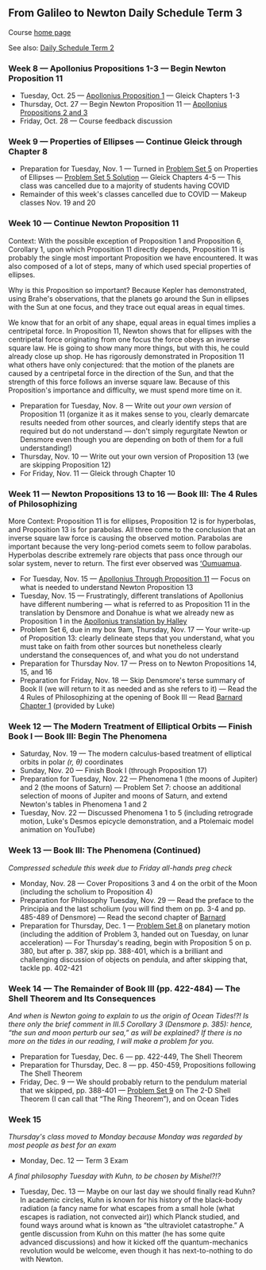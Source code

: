 ## From Galileo to Newton Daily Schedule Term 3

Course [home page](./)

See also: [Daily Schedule Term 2](./daily_schedule_term_2.html)

### Week 8 &mdash; Apollonius Propositions 1-3 &mdash; Begin Newton Proposition 11

* Tuesday, Oct. 25 &mdash; [Apollonius Proposition 1](./resources/12PagesOfApollonius.pdf) &mdash; Gleick Chapters 1-3
* Thursday, Oct. 27 &mdash; Begin Newton Proposition 11 &mdash; [Apollonius Propositions 2 and 3](./resources/12PagesOfApollonius.pdf)
* Friday, Oct. 28 &mdash; Course feedback discussion

### Week 9 &mdash; Properties of Ellipses &mdash; Continue Gleick through Chapter 8

* Preparation for Tuesday, Nov. 1 &mdash; Turned in [Problem Set 5](./assignments/PS05.nb.pdf) on Properties of Ellipses &mdash; [Problem Set 5 Solution](./assignments/PS05-Solution.pdf) &mdash; Gleick Chapters 4-5 &mdash; This class was cancelled due to a majority of students having COVID
* Remainder of this week's classes cancelled due to COVID &mdash; Makeup classes Nov. 19 and 20

### Week 10 &mdash; Continue Newton Proposition 11

Context: With the possible exception of Proposition 1 and Proposition 6, Corollary 1, upon which Proposition 11 directly depends, Proposition 11 is probably the single most important Proposition we have encountered. It was also composed of a lot of steps, many of which used special properties of ellipses.

Why is this Proposition so important? Because Kepler has demonstrated, using Brahe's observations, that the planets go around the Sun in ellipses with the Sun at one focus, and they trace out equal areas in equal times.

We know that for an orbit of any shape, equal areas in equal times implies a centripetal force. In Proposition 11, Newton shows that for ellipses with the centripetal force originating from one focus the force obeys an inverse square law. He is going to show many more things, but with this, he could already close up shop. He has rigorously demonstrated in Proposition 11 what others have only conjectured: that the motion of the planets are caused by a centripetal force in the direction of the Sun, and that the strength of this force follows an inverse square law. Because of this Proposition's importance and difficulty, we must spend more time on it.

* Preparation for Tuesday, Nov. 8 &mdash; Write out *your own version* of Proposition 11 (organize it as it makes sense to you, clearly demarcate results needed from other sources, and clearly identify steps that are required but do not understand &mdash; don't simply regurgitate Newton or Densmore even though you are depending on both of them for a full understanding!)
* Thursday, Nov. 10 &mdash; Write out your own version of Proposition 13 (we are skipping Proposition 12)
* For Friday, Nov. 11 &mdash; Gleick through Chapter 10

### Week 11 &mdash; Newton Propositions 13 to 16 &mdash; Book III: The 4 Rules of Philosophizing

More Context: Proposition 11 is for ellipses, Proposition 12 is for hyperbolas, and Proposition 13 is for parabolas. All three come to the conclusion that an inverse square law force is causing the observed motion. Parabolas are important because the very long-period comets seem to follow parabolas. Hyperbolas describe extremely rare objects that pass once through our solar system, never to return. The first ever observed was [ʻOumuamua](https://en.wikipedia.org/wiki/ʻOumuamua).

* For Tuesday, Nov. 15 &mdash; [Apollonius Through Proposition 11](./resources/12MorePagesOfApollonius.pdf) &mdash; Focus on what is needed to understand Newton Proposition 13
* Tuesday, Nov. 15 &mdash; Frustratingly, different translations of Apollonius have different numbering &mdash; what is referred to as Proposition 11 in the translation by Densmore and Donahue is what we already new as Proposition 1 in the [Apollonius translation by Halley](./resources/12PagesOfApollonius.pdf)
* Problem Set 6, due in my box 9am, Thursday, Nov. 17 &mdash; Your write-up of Proposition 13: clearly delineate steps that you understand, what you must take on faith from other sources but nonetheless clearly understand the consequences of, and what you do not understand
* Preparation for Thursday Nov. 17 &mdash; Press on to Newton Propositions 14, 15, and 16
* Preparation for Friday, Nov. 18 &mdash; Skip Densmore's terse summary of Book II (we will return to it as needed and as she refers to it) &mdash; Read the 4 Rules of Philosophizing at the opening of Book III &mdash; Read [Barnard Chapter 1](./resources/ClaudeBernardChapter1.pdf) (provided by Luke)

### Week 12 &mdash; The Modern Treatment of Elliptical Orbits &mdash; Finish Book I &mdash; Book III: Begin The Phenomena

* Saturday, Nov. 19 &mdash; The modern calculus-based treatment of elliptical orbits in polar *(r, &theta;)* coordinates
* Sunday, Nov. 20 &mdash; Finish Book I (through Proposition 17)
* Preparation for Tuesday, Nov. 22 &mdash; Phenomena 1 (the moons of Jupiter) and 2 (the moons of Saturn) &mdash; Problem Set 7: choose an additional selection of moons of Jupiter and moons of Saturn, and extend Newton's tables in Phenomena 1 and 2
* Tuesday, Nov. 22 &mdash; Discussed Phenomena 1 to 5 (including retrograde motion, Luke's Desmos epicycle demonstration, and a Ptolemaic model animation on YouTube)

### Week 13 &mdash; Book III: The Phenomena (Continued)

*Compressed schedule this week due to Friday all-hands preg check*

* Monday, Nov. 28 &mdash; Cover Propositions 3 and 4 on the orbit of the Moon (including the scholium to Proposition 4)
* Preparation for Philosophy Tuesday, Nov. 29 &mdash; Read the preface to the Principia and the last scholium (you will find them on pp. 3-4 and pp. 485-489 of Densmore) &mdash; Read the second chapter of [Barnard](./resources/ClaudeBernardChapter2.pdf)
* Preparation for Thursday, Dec. 1 &mdash; [Problem Set 8](./assignments/PS08.nb.pdf) on planetary motion (including the addition of Problem 3, handed out on Tuesday, on lunar acceleration) &mdash; For Thursday's reading, begin with Proposition 5 on p. 380, but after p. 387, skip pp. 388-401, which is a brilliant and challenging discussion of objects on pendula, and after skipping that, tackle pp. 402-421

### Week 14 &mdash; The Remainder of Book III (pp. 422-484) &mdash; The Shell Theorem and Its Consequences

*And when is Newton going to explain to us the origin of Ocean Tides!?! Is there only the brief comment in III.5 Corollary 3 (Densmore p. 385): hence, &ldquo;the sun and moon perturb our sea,&rdquo; as will be explained? If there is no more on the tides in our reading, I will make a problem for you.*

* Preparation for Tuesday, Dec. 6 &mdash; pp. 422-449, The Shell Theorem
* Preparation for Thursday, Dec. 8 &mdash; pp. 450-459, Propositions following The Shell Theorem
* Friday, Dec. 9 &mdash; We should probably return to the pendulum material that we skipped, pp. 388-401 &mdash; [Problem Set 9](./assignments/PS09.nb.pdf) on The 2-D Shell Theorem (I can call that &ldquo;The Ring Theorem&rdquo;), and on Ocean Tides

### Week 15

*Thursday's class moved to Monday because Monday was regarded by most people as best for an exam*

* Monday, Dec. 12 &mdash; Term 3 Exam

*A final philosophy Tuesday with Kuhn, to be chosen by Mishel?!?*

* Tuesday, Dec. 13 &mdash; Maybe on our last day we should finally read Kuhn? In academic circles, Kuhn is known for his history of the black-body radiation (a fancy name for what escapes from a small hole (what escapes is radiation, not convected air)) which Planck studied, and found ways around what is known as &ldquo;the ultraviolet catastrophe.&rdquo; A gentle discussion from Kuhn on this matter (he has some quite advanced discussions) and how it kicked off the quantum-mechanics revolution would be welcome, even though it has next-to-nothing to do with Newton.
